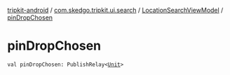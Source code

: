 [tripkit-android](../../index.md) / [com.skedgo.tripkit.ui.search](../index.md) / [LocationSearchViewModel](index.md) / [pinDropChosen](./pin-drop-chosen.md)

# pinDropChosen

`val pinDropChosen: PublishRelay<`[`Unit`](https://kotlinlang.org/api/latest/jvm/stdlib/kotlin/-unit/index.html)`>`